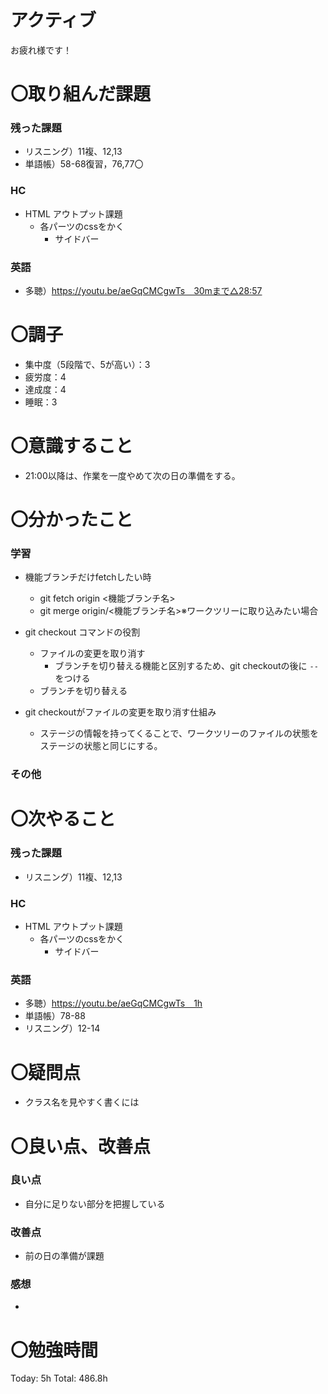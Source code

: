 # アクティブ

お疲れ様です！

# 〇取り組んだ課題

### 残った課題

- リスニング）11複、12,13
- 単語帳）58-68復習，76,77〇

### HC

- HTML アウトプット課題
    - 各パーツのcssをかく
        - サイドバー

### 英語

- 多聴）https://youtu.be/aeGqCMCgwTs　30mまで△28:57

# 〇調子

- 集中度（5段階で、5が高い）：3
- 疲労度：4
- 達成度：4
- 睡眠：3

# 〇意識すること

- 21:00以降は、作業を一度やめて次の日の準備をする。

# 〇分かったこと

### 学習

- 機能ブランチだけfetchしたい時
    - git fetch origin <機能ブランチ名>
    - git merge origin/<機能ブランチ名>※ワークツリーに取り込みたい場合

- git checkout コマンドの役割
    - ファイルの変更を取り消す
        - ブランチを切り替える機能と区別するため、git checkoutの後に `--` をつける
    - ブランチを切り替える

- git checkoutがファイルの変更を取り消す仕組み
    - ステージの情報を持ってくることで、ワークツリーのファイルの状態をステージの状態と同じにする。

### その他

# 〇次やること

### 残った課題

- リスニング）11複、12,13

### HC

- HTML アウトプット課題
    - 各パーツのcssをかく
        - サイドバー

### 英語

- 多聴）https://youtu.be/aeGqCMCgwTs　1h
- 単語帳）78-88
- リスニング）12-14

# 〇疑問点

- クラス名を見やすく書くには

# 〇良い点、改善点

### 良い点

- 自分に足りない部分を把握している

### 改善点

- 前の日の準備が課題

### 感想

- 

# 〇勉強時間

Today: 5h Total: 486.8h
